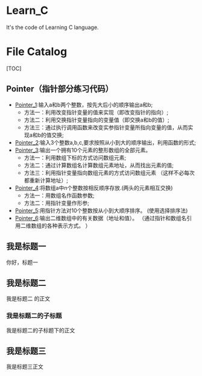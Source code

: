 # Learn_C
It's  the code  of Learning C  language.

# File Catalog 

[TOC]
## Pointer（指针部分练习代码）
* [Pointer_1](#Pointer_1):输入a和b两个整数，按先大后小的顺序输出a和b;
  * 方法一：利用改变指针变量的值来实现（即改变指针的指向）;
  * 方法二：利用交换指针变量指向的变量值（即交换a和b的值）;
  * 方法三：通过执行调用函数来改变实参指针变量所指向变量的值，从而实现a和b的值交换;
* [Pointer_2](#Pointer_2):输入3个整数a,b,c,要求按照从小到大的顺序输出，利用函数的形式;
* [Pointer_3](#Pointer_3):输出一个拥有10个元素的整形数组的全部元素。 
  * 方法一：利用数组下标的方式访问数组元素;
  * 方法二：通过计算数组名计算数组元素地址，从而找出元素的值;
  * 方法三：利用指针变量指向数组元素的方式访问数组元素 （这样不必每次都重新计算地址）;
* [Pointer_4](#Pointer_4):将数组a中n个整数按相反顺序存放.(两头的元素相互交换)
  * 方法一：用数组名作函数参数; 
  * 方法二：用指针变量作形参;
* [Pointer_5](#Pointer_5):用指针方法对10个整数按从小到大顺序排序。 (使用选择排序法)
* [Pointer_6](#Pointer_6):输出二维数组中的有关数据（地址和值）。 （通过指针和数组名引用二维数组的各种表示方式。 ）
 
 
## 我是标题一
你好，标题一
## 我是标题二
我是标题二 的正文
### 我是标题二的子标题
我是标题二的子标题下的正文
## 我是标题三
 我是标题三正文
